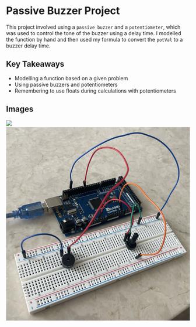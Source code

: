# Passive Buzzer Project

This project involved using a `passive buzzer` and a `potentiometer`, which was used to control the tone of the buzzer using a delay time. I modelled the function by hand and then used my formula to convert the `potVal` to a buzzer delay time. 

## Key Takeaways

- Modelling a function based on a given problem
- Using passive buzzers and potentiometers
- Remembering to use floats during calculations with potentiometers

## Images

<img src="images/math-model.pdf">
<img src="images/wiring.JPG">

